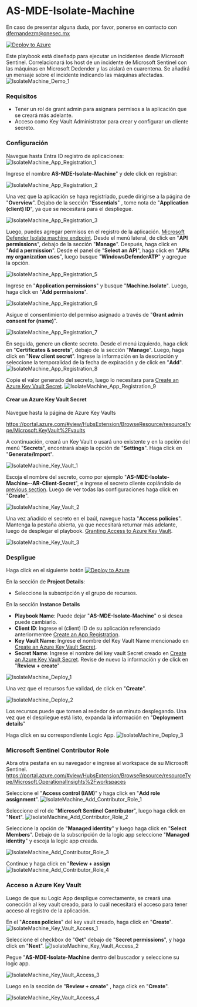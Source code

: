 # AS-MDE-Isolate-Machine

En caso de presentar alguna duda, por favor, ponerse en contacto con dfernandezm@onesec.mx

[![Deploy to Azure](https://aka.ms/deploytoazurebutton)](https://portal.azure.com/#create/Microsoft.Template/uri/https%3A%2F%2Fraw.githubusercontent.com%2FAzure%2FAzure-Sentinel%2Fmaster%2FPlaybooks%2FAS-MDE-Isolate-Machine%2Fazuredeploy.json)

Este playbook está diseñadp para ejecutar un incidentee desde Microsoft Sentinel. Correlacionará los host de un incidente de Microsoft Sentinel con las máquinas en Microsoft Dedender y las aislará en cuarentena. Se añadirá un mensaje sobre el incidente indicando las máquinas afectadas. 
![IsolateMachine_Demo_1](./images/IsolateMachine_Demo_1.png)

### Requisitos

* Tener un rol de grant admin para asignara permisos a la aplicación que se creará más adelante.
* Acceso como Key Vault Administrator para crear y configurar un cliente secreto. 

### Configuración 

Navegue hasta Entra ID registro de aplicaciones:
![IsolateMachine_App_Registration_1](./images/IsolateMachine_App_Registration_1.png)

Ingrese el nombre **AS-MDE-Isolate-Machine**" y dele click en registrar:

![IsolateMachine_App_Registration_2](./images/IsolateMachine_App_Registration_2.png)

Una vez que la aplicación se haya registriado, puede dirigirse a la página de "**Overview**". Dejabo de la sección "**Essentials**" , tome nota de "**Application (client) ID**", ya que se necesitará para el despliegue. 

![IsolateMachine_App_Registration_3](./images/IsolateMachine_App_Registration_3.png)

Luego, puedes agregar permisos en el registro de la aplicación. [Microsoft Defender Isolate machine endpoint](https://learn.microsoft.com/en-us/microsoft-365/security/defender-endpoint/api/isolate-machine?view=o365-worldwide#http-request). Desde el menú lateral, de click en "**API permissions**", debajo de la sección "**Manage**". Después, haga click en  "**Add a permission**".
Desde el panel de   "**Select an API**", haga click en "**APIs my organization uses**", luego busque "**WindowsDefenderATP**" y agregue la opción. 

![IsolateMachine_App_Registration_5](./images/IsolateMachine_App_Registration_5.png)

Ingrese en "**Application permissions**" y busque "**Machine.Isolate**". Luego, haga click en "**Add permissions**".

![IsolateMachine_App_Registration_6](./images/IsolateMachine_App_Registration_6.png)

Asigue el consentimiento del permiso asignado a través de "**Grant admin consent for (name)**".

![IsolateMachine_App_Registration_7](./images/IsolateMachine_App_Registration_7.png)

En seguida, genere un cliente secreto. Desde el menú izquierdo, haga click en  "**Certificates & secrets**", debajo de la sección "**Manage**". Luego, haga click en "**New client secret**". Ingrese la información en la descripción y seleccione la temporalidad de la fecha de expiración y de click en "**Add**".
 ![IsolateMachine_App_Registration_8](./images/IsolateMachine_App_Registration_8.png)

Copie el valor generado del secreto, luego lo necesitara para [Create an Azure Key Vault Secret](https://github.com/Azure/Azure-Sentinel/tree/master/Playbooks/AS-MDE-Isolate-Machine#create-an-azure-key-vault-secret).
![IsolateMachine_App_Registration_9](Images/IsolateMachine_App_Registration_9.png)

#### Crear un  Azure Key Vault Secret
Navegue hasta la página de Azure Key Vaults 

https://portal.azure.com/#view/HubsExtension/BrowseResource/resourceType/Microsoft.KeyVault%2Fvaults

A continuación, creará un Key Vault o usará uno existente y en la opción del menú "**Secrets**", encontrará abajo la opción de "**Settings**". Haga click en "**Generate/Import**".

![IsolateMachine_Key_Vault_1](./images/IsolateMachine_Key_Vault_1.png)

Escoja el nombre del secreto, como por ejemplo "**AS-MDE-Isolate-Machine--AR-Client-Secret**", e ingrese el secreto cliente copiándolo de [previous section](https://github.com/Azure/Azure-Sentinel/tree/master/Playbooks/AS-MDE-Isolate-Machine#create-an-app-registration). Luego de ver todas las configuraciones haga click en "**Create**". 

![IsolateMachine_Key_Vault_2](./images/IsolateMachine_Key_Vault_2.png)


Una vez añadido el secreto en el baúl, navegue hasta "**Access policies**". Mantenga la pestaña abierta, ya que necesitará returnar más adelante, luego de desplegar el playbook. [Granting Access to Azure Key Vault](https://github.com/Azure/Azure-Sentinel/tree/master/Playbooks/AS-MDE-Isolate-Machine#granting-access-to-azure-key-vault).

![IsolateMachine_Key_Vault_3](./images/IsolateMachine_Key_Vault_3.png)

### Despligue

Haga click en el siguiente botón [![Deploy to Azure](https://aka.ms/deploytoazurebutton)](https://portal.azure.com/#create/Microsoft.Template/uri/https%3A%2F%2Fraw.githubusercontent.com%2FAzure%2FAzure-Sentinel%2Fmaster%2FPlaybooks%2FAS-MDE-Isolate-Machine%2Fazuredeploy.json)

En la sección de **Project Details**:

* Seleccione la subscripción y el grupo de recursos.

En la sección **Instance Details**

* **Playbook Name**: Puede dejar  "**AS-MDE-Isolate-Machine**" o si desea puede cambiarlo. 
*  **Client ID**: Ingrese el (client) ID de su aplicación referenciado anteriormentee [Create an App Registration](https://github.com/Azure/Azure-Sentinel/tree/master/Playbooks/AS-MDE-Isolate-Machine#create-an-app-registration).
* **Key Vault Name**: Ingrese el nombre del Key Vault Name mencionado en [Create an Azure Key Vault Secret](https://github.com/Azure/Azure-Sentinel/tree/master/Playbooks/AS-MDE-Isolate-Machine#create-an-azure-key-vault-secret).
* **Secret Name**: Ingrese el nombre del key vault Secret creado en [Create an Azure Key Vault Secret](https://github.com/Azure/Azure-Sentinel/tree/master/Playbooks/AS-MDE-Isolate-Machine#create-an-azure-key-vault-secret).
Revise de nuevo la información y de click en "**Review + create**"

![IsolateMachine_Deploy_1](./images/IsolateMachine_Deploy_1.png)

Una vez que el recursos fue validad, de click en "**Create**".

![IsolateMachine_Deploy_2](./images/IsolateMachine_Deploy_2.png)

Los recursos puede que tomen al rededor de un minuto desplegando. Una vez que el despliegue está listo, expanda la información en "**Deployment details**" 

Haga click en su correspondiente Logic App. 
![IsolateMachine_Deploy_3](./images/IsolateMachine_Deploy_3.png)

### Microsoft Sentinel Contributor Role
Abra otra pestaña en su navegador e ingrese al workspace de su Microsoft Sentinel. 
https://portal.azure.com/#view/HubsExtension/BrowseResource/resourceType/Microsoft.OperationalInsights%2Fworkspaces

Seleccione el  "**Access control (IAM)**" y haga click en "**Add role assignment**".
![IsolateMachine_Add_Contributor_Role_1](./images/IsolateMachine_Add_Contributor_Role_1.png)

Seleccione el rol de "**Microsoft Sentinel Contributor**", luego haga click en  "**Next**".
![IsolateMachine_Add_Contributor_Role_2](I./images/IsolateMachine_Add_Contributor_Role_2.png)

Seleccione la opción de "**Managed identity**" y luego haga click en "**Select Members**". Debajo de la subscripción de la logic app seleccione "**Managed identity**" y escoja la logic app creada. 

![IsolateMachine_Add_Contributor_Role_3](./images/IsolateMachine_Add_Contributor_Role_3.png)

Continue y haga click en "**Review + assign**
![IsolateMachine_Add_Contributor_Role_4](./images/IsolateMachine_Add_Contributor_Role_4.png)

### Acceso a Azure Key Vault

Luego de que su Logic App despligue correctamente, se creará una conección al key vault creado, para lo cuál necesitará el acceso para tener acceso al registro de la aplicación. 

En el "**Access policies**" del key vault creado, haga click en "**Create**".
![IsolateMachine_Key_Vault_Access_1](./images/IsolateMachine_Key_Vault_1.png)

Seleccione el checkbox de "**Get**"  debajo de "**Secret permissions**", y haga click en "**Next**".
![IsolateMachine_Key_Vault_Access_2](./images/IsolateMachine_Key_Vault_2.png)

Pegue "**AS-MDE-Isolate-Machine** dentro del buscador y seleccione su logic app. 

![IsolateMachine_Key_Vault_Access_3](./images/IsolateMachine_Key_Vault_3.png)

Luego en la sección de "**Review + create**" , haga click en "**Create**".

![IsolateMachine_Key_Vault_Access_4](./images/IsolateMachine_Key_Vault_4.png)


